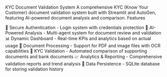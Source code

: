 KYC Document Validation System
A comprehensive KYC (Know Your Customer) document validation system built with Streamlit and AutoGen, featuring AI-powered document analysis and comparison.
Features

🔐 Secure Authentication - Login system with credentials protection
🤖 AI-Powered Analysis - Multi-agent system for document review and validation
📊 Dynamic Dashboard - Real-time KPIs and analytics based on actual usage
📄 Document Processing - Support for PDF and image files with OCR capabilities
🏦 KYC Validation - Automated comparison of supporting documents and bank documents
📈 Analytics & Reporting - Comprehensive validation reports and trend analysis
💾 Data Persistence - SQLite database for storing validation history

